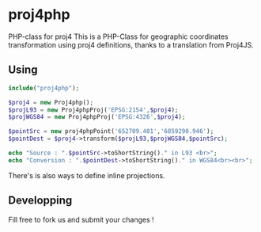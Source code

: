 # proj4php
PHP-class for proj4
This is a PHP-Class for geographic coordinates transformation using proj4 definitions, thanks to a translation from Proj4JS. 

## Using

```php
include("proj4php");

$proj4 = new Proj4php();
$projL93 = new Proj4phpProj('EPSG:2154',$proj4);
$projWGS84 = new Proj4phpProj('EPSG:4326',$proj4);

$pointSrc = new proj4phpPoint('652709.401','6859290.946');
$pointDest = $proj4->transform($projL93,$projWGS84,$pointSrc);

echo "Source : ".$pointSrc->toShortString()." in L93 <br>";
echo "Conversion : ".$pointDest->toShortString()." in WGS84<br><br>";
```

There's is also ways to define inline projections.

## Developping

Fill free to fork us and submit your changes !
